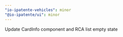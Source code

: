 ```yaml
---
"io-ipatente-vehicles": minor
"@io-ipatente/ui": minor
---
```


Update CardInfo component and RCA list empty state
